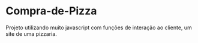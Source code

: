 # Compra-de-Pizza
Projeto utilizando muito javascript com funções de interação ao cliente, um site de uma pizzaria.
